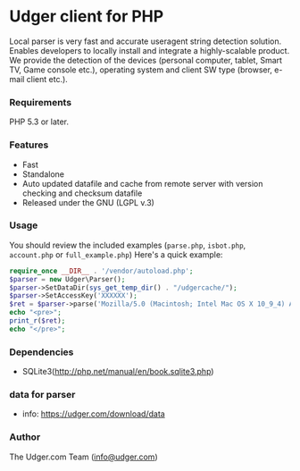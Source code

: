 # Udger client for PHP
Local parser is very fast and accurate useragent string detection solution. Enables developers to locally install and integrate a highly-scalable product.
We provide the detection of the devices (personal computer, tablet, Smart TV, Game console etc.), operating system and client SW type (browser, e-mail client etc.).

### Requirements
PHP 5.3 or later.

### Features
- Fast
- Standalone
- Auto updated datafile and cache from remote server with version checking and checksum datafile
- Released under the GNU (LGPL v.3)

### Usage
You should review the included examples (`parse.php`, `isbot.php`, `account.php` or `full_example.php`)
Here's a quick example:

```php
require_once __DIR__ . '/vendor/autoload.php';
$parser = new Udger\Parser();
$parser->SetDataDir(sys_get_temp_dir() . "/udgercache/");
$parser->SetAccessKey('XXXXXX');
$ret = $parser->parse('Mozilla/5.0 (Macintosh; Intel Mac OS X 10_9_4) AppleWebKit/537.36 (KHTML, like Gecko) Chrome/39.0.2171.71 Safari/537.36');
echo "<pre>";
print_r($ret);
echo "</pre>";
```

### Dependencies 
- SQLite3(http://php.net/manual/en/book.sqlite3.php)

### data for parser 
- info: https://udger.com/download/data

### Author
The Udger.com Team (info@udger.com)
